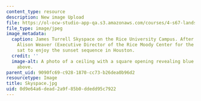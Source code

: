 ```yaml
---
content_type: resource
description: New image Upload
file: https://ol-ocw-studio-app-qa.s3.amazonaws.com/courses/4-s67-landscape-experience-seminar-in-land-art-fall-2016/0d9e64a6dead2a9f85b0ddedd95c7922_Skyspace.jpg
file_type: image/jpeg
image_metadata:
  caption: James Turrell Skyspace on the Rice University Campus. After a chat from
    Alison Weaver (Executive Director of the Rice Moody Center for the Arts) the class
    sat to enjoy the sunset sequence in Houston.
  credit: ''
  image-alt: A photo of a ceiling with a square opening revealing blue skies and clouds
    above.
parent_uid: 9090fc69-c928-1870-cc73-b26dea0b96d2
resourcetype: Image
title: Skyspace.jpg
uid: 0d9e64a6-dead-2a9f-85b0-ddedd95c7922
---
```

